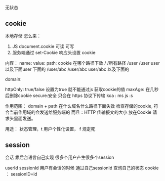 ## 

无状态

## cookie

本地存储
怎么来：
1. JS  document.cookie 可读 可写
2. 服务端通过 set-Cookie 响应头设置 cookie

内容：
name:
value:
path: cookie 在哪个路径下效
/      /所有路径
/user     /user  user 以及下面user 下面的
/user/abc    /user/abc user/abc  以及下面的

domain:

httpOnly: true/false
设置为true 就不能通过js 获取cookie的值
maxAge: 在几秒后删除cookie
secure:安全 只会在 https 协议下传输
koa : ms  js :s

作用范围：
domain + path
在什么域名什么路径下面失效
检查存储的cookie, 符合当前作用域的会发送给服务端的
而且：HTTP 传输报文的大小
放在Cookie 请求头里面发送。

用途： 
状态管理，t
用户个性化设置， f
规定死

## session 
会话 
靠后台语言自己实现
很多个用户产生很多个session

userId 
sessionId  用户有会话的时候  通过自己sessionId 查询自己的状态
cookie ： sessionID=id